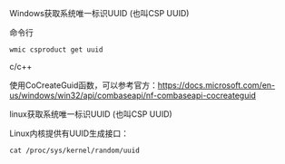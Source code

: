 Windows获取系统唯一标识UUID  (也叫CSP UUID)

命令行

~~~
wmic csproduct get uuid
~~~

c/c++

使用CoCreateGuid函数，可以参考官方：https://docs.microsoft.com/en-us/windows/win32/api/combaseapi/nf-combaseapi-cocreateguid

linux获取系统唯一标识UUID  (也叫CSP UUID)

Linux内核提供有UUID生成接口：

~~~
cat /proc/sys/kernel/random/uuid
~~~
